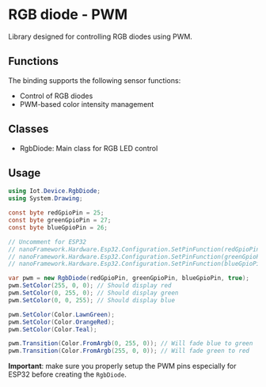 # RGB diode - PWM

Library designed for controlling RGB diodes using PWM.

## Functions

The binding supports the following sensor functions:

* Control of RGB diodes
* PWM-based color intensity management

## Classes

* RgbDiode: Main class for RGB LED control

## Usage

```csharp
using Iot.Device.RgbDiode;
using System.Drawing;

const byte redGpioPin = 25;
const byte greenGpioPin = 27;
const byte blueGpioPin = 26;

// Uncomment for ESP32
// nanoFramework.Hardware.Esp32.Configuration.SetPinFunction(redGpioPin, nanoFramework.Hardware.Esp32.DeviceFunction.PWM1);
// nanoFramework.Hardware.Esp32.Configuration.SetPinFunction(greenGpioPin, nanoFramework.Hardware.Esp32.DeviceFunction.PWM2);
// nanoFramework.Hardware.Esp32.Configuration.SetPinFunction(blueGpioPin, nanoFramework.Hardware.Esp32.DeviceFunction.PWM3);

var pwm = new RgbDiode(redGpioPin, greenGpioPin, blueGpioPin, true);
pwm.SetColor(255, 0, 0); // Should display red
pwm.SetColor(0, 255, 0); // Should display green
pwm.SetColor(0, 0, 255); // Should display blue

pwm.SetColor(Color.LawnGreen);
pwm.SetColor(Color.OrangeRed);
pwm.SetColor(Color.Teal);

pwm.Transition(Color.FromArgb(0, 255, 0)); // Will fade blue to green
pwm.Transition(Color.FromArgb(255, 0, 0)); // Will fade green to red
```

**Important**: make sure you properly setup the PWM pins especially for ESP32 before creating the `RgbDiode`.